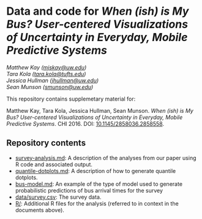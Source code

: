 # Data and code for _When (ish) is My Bus? User-centered Visualizations of Uncertainty in Everyday, Mobile Predictive Systems_

_Matthew&nbsp;Kay ([mjskay@uw.edu](mailto:mjskay@uw.edu))_<br>
_Tara&nbsp;Kola ([tara.kola@tufts.edu](mailto:tara.kola@tufts.edu))_<br>
_Jessica&nbsp;Hullman ([jhullman@uw.edu](mailto:jhullman@uw.edu))_<br>
_Sean&nbsp;Munson ([smunson@uw.edu](mailto:smunson@uw.edu))_

This repository contains supplemetary material for:

Matthew Kay, Tara Kola, Jessica Hullman, Sean Munson. _When (ish) is My Bus? 
User-centered Visualizations of Uncertainty in Everyday, Mobile Predictive Systems_. 
CHI 2016. DOI: [10.1145/2858036.2858558](http://dx.doi.org/10.1145/2858036.2858558).

## Repository contents

* [survey-analysis.md](survey-analysis.md): A description of the analyses from our paper using R code and associated output.
* [quantile-dotplots.md](quantile-dotplots.md): A description of how to generate quantile dotplots.
* [bus-model.md](bus-model.md): An example of the type of model used to generate probabilistic predictions of
  bus arrival times for the survey
* [data/survey.csv](data/survey.csv): The survey data.
* [R/](R/): Additional R files for the analysis (referred to in context in the documents above).
